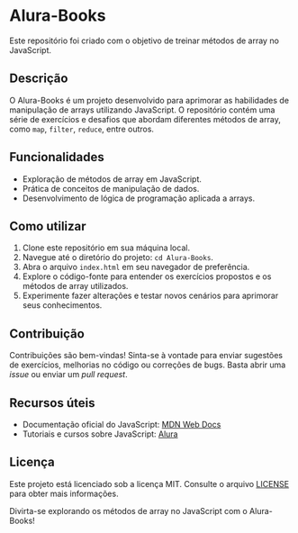 # Alura-Books

Este repositório foi criado com o objetivo de treinar métodos de array no JavaScript.

## Descrição

O Alura-Books é um projeto desenvolvido para aprimorar as habilidades de manipulação de arrays utilizando JavaScript. O repositório contém uma série de exercícios e desafios que abordam diferentes métodos de array, como `map`, `filter`, `reduce`, entre outros.

## Funcionalidades

- Exploração de métodos de array em JavaScript.
- Prática de conceitos de manipulação de dados.
- Desenvolvimento de lógica de programação aplicada a arrays.

## Como utilizar

1. Clone este repositório em sua máquina local.
2. Navegue até o diretório do projeto: `cd Alura-Books`.
3. Abra o arquivo `index.html` em seu navegador de preferência.
4. Explore o código-fonte para entender os exercícios propostos e os métodos de array utilizados.
5. Experimente fazer alterações e testar novos cenários para aprimorar seus conhecimentos.

## Contribuição

Contribuições são bem-vindas! Sinta-se à vontade para enviar sugestões de exercícios, melhorias no código ou correções de bugs. Basta abrir uma *issue* ou enviar um *pull request*.

## Recursos úteis

- Documentação oficial do JavaScript: [MDN Web Docs](https://developer.mozilla.org/pt-BR/docs/Web/JavaScript)
- Tutoriais e cursos sobre JavaScript: [Alura](https://www.alura.com.br/cursos-online-front-end/javascript)

## Licença

Este projeto está licenciado sob a licença MIT. Consulte o arquivo [LICENSE](LICENSE) para obter mais informações.

Divirta-se explorando os métodos de array no JavaScript com o Alura-Books!
